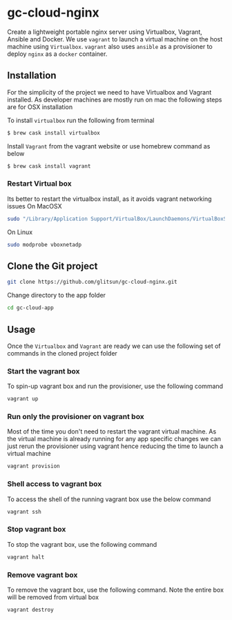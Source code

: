 # gc-cloud-nginx

Create a lightweight portable nginx server using Virtualbox, Vagrant, Ansible and Docker.
We use ``vagrant`` to launch a virtual machine on the host machine using ``Virtualbox``.
``vagrant`` also uses ``ansible`` as a provisioner to deploy ``nginx`` as a ``docker`` container.

## Installation

For the simplicity of the project we need to have Virtualbox and Vagrant installed.
As developer machines are mostly run on mac the following steps are for OSX installation

To install ``virtualbox`` run the following from terminal
```bash
$ brew cask install virtualbox
```

Install ``Vagrant`` from the vagrant website or use homebrew command as below
```bash
$ brew cask install vagrant
```


### Restart Virtual box
Its better to restart the virtualbox install, as it avoids vagrant networking issues
On MacOSX
```bash
sudo "/Library/Application Support/VirtualBox/LaunchDaemons/VirtualBoxStartup.sh" restart
```
On Linux 
```bash
sudo modprobe vboxnetadp
```

## Clone the Git project
```bash
git clone https://github.com/glitsun/gc-cloud-nginx.git
```
Change directory to the app folder
```bash
cd gc-cloud-app
```

## Usage
Once the ``Virtualbox`` and ``Vagrant`` are ready we can use the following set of commands in the cloned project folder

### Start the vagrant box
To spin-up vagrant box and run the provisioner, use the following command
```bash
vagrant up
```
### Run only the provisioner on vagrant box
Most of the time you don't need to restart the vagrant virtual machine. 
As the virtual machine is already running for any app specific changes we can just rerun the 
provisioner using vagrant hence reducing the time to launch a virtual machine
```bash
vagrant provision
```
### Shell access to vagrant box
To access the shell of the running vagrant box use the below command
```bash
vagrant ssh
```

### Stop vagrant box
To stop the vagrant box, use the following command
```bash
vagrant halt
```

### Remove vagrant box
To remove the vagrant box, use the following command. Note the entire box will be removed from virtual box
```bash
vagrant destroy
```